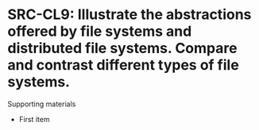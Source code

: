 # SRC-CL9:  	Illustrate the abstractions offered by file systems and distributed file systems. Compare and contrast different types of file systems.	 

Supporting materials

* First item